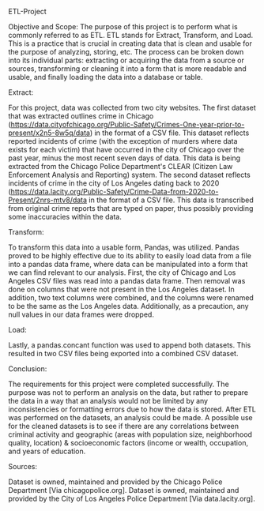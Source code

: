 ETL-Project

Objective and Scope:
The purpose of this project is to perform what is commonly referred to as ETL. ETL stands for Extract, Transform, and Load. This is a practice that is crucial in creating data that is clean and usable for the purpose of analyzing, storing, etc. The process can be broken down into its individual parts: extracting or acquiring the data from a source or sources, transforming or cleaning it into a form that is more readable and usable, and finally loading the data into a database or table.

Extract:

For this project, data was collected from two city websites. The first dataset that was extracted outlines crime in Chicago (https://data.cityofchicago.org/Public-Safety/Crimes-One-year-prior-to-present/x2n5-8w5q/data) in the format of a CSV file. This dataset reflects reported incidents of crime (with the exception of murders where data exists for each victim) that have occurred in the city of Chicago over the past year, minus the most recent seven days of data. This data is being extracted from the Chicago Police Department's CLEAR (Citizen Law Enforcement Analysis and Reporting) system.
The second dataset reflects incidents of crime in the city of Los Angeles dating back to 2020  (https://data.lacity.org/Public-Safety/Crime-Data-from-2020-to-Present/2nrs-mtv8/data in the format of a CSV file. This data is transcribed from original crime reports that are typed on paper, thus possibly providing some inaccuracies within the data.

Transform:

To transform this data into a usable form, Pandas, was utilized. Pandas proved to be highly effective due to its ability to easily load data from a file into a pandas data frame, where data can be manipulated into a form that we can find relevant to our analysis.
First, the city of Chicago and Los Angeles CSV files was read into a pandas data frame. Then removal was done on columns that were not present in the Los Angeles dataset. In addition, two text columns were combined, and the columns were renamed to be the same as the Los Angeles data. Additionally, as a precaution, any null values in our data frames were dropped.

Load:

Lastly, a pandas.concant function was used to append both datasets. This resulted in two CSV files being exported into a combined CSV dataset.

Conclusion:

The requirements for this project were completed successfully. The purpose was not to perform an analysis on the data, but rather to prepare the data in a way that an analysis would not be limited by any inconsistencies or formatting errors due to how the data is stored. 
After ETL was performed on the datasets, an analysis could be made. A possible use for the cleaned datasets is to see if there are any correlations between criminal activity and geographic (areas with population size, neighborhood quality, location) & socioeconomic factors (income or wealth, occupation, and years of education. 

Sources:

Dataset is owned, maintained and provided by the Chicago Police Department [Via chicagopolice.org].
Dataset is owned, maintained and provided by the City of Los Angeles Police Department [Via data.lacity.org]. 

